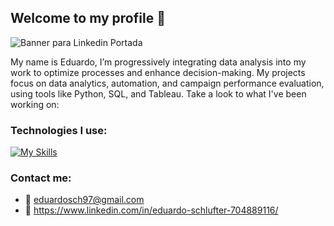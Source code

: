 ## Welcome to my profile 👋
![Banner para Linkedin Portada](https://github.com/user-attachments/assets/faf2aebb-83f7-477d-ab27-4802242b0af1)

My name is Eduardo, I’m progressively integrating data analysis into my work to optimize processes and enhance decision-making. My projects focus on data analytics, automation, and campaign performance evaluation, using tools like Python, SQL, and Tableau. Take a look to what I've been working on:

### Technologies I use:

<div id="header" align="left">
  
   [![My Skills](https://skillicons.dev/icons?i=py,gcp,git,github,html)](https://skillicons.dev)

</div>

### Contact me:

* :e-mail: eduardosch97@gmail.com
* :telescope: https://www.linkedin.com/in/eduardo-schlufter-704889116/

